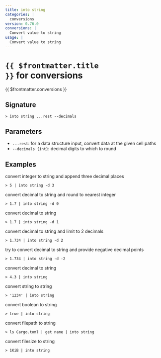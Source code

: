 ```yaml
---
title: into string
categories: |
  conversions
version: 0.76.0
conversions: |
  Convert value to string
usage: |
  Convert value to string
---
```


# <code>{{ $frontmatter.title }}</code> for conversions

<div class='command-title'>{{ $frontmatter.conversions }}</div>

## Signature

```> into string ...rest --decimals```

## Parameters

 -  `...rest`: for a data structure input, convert data at the given cell paths
 -  `--decimals {int}`: decimal digits to which to round

## Examples

convert integer to string and append three decimal places
```shell
> 5 | into string -d 3
```

convert decimal to string and round to nearest integer
```shell
> 1.7 | into string -d 0
```

convert decimal to string
```shell
> 1.7 | into string -d 1
```

convert decimal to string and limit to 2 decimals
```shell
> 1.734 | into string -d 2
```

try to convert decimal to string and provide negative decimal points
```shell
> 1.734 | into string -d -2
```

convert decimal to string
```shell
> 4.3 | into string
```

convert string to string
```shell
> '1234' | into string
```

convert boolean to string
```shell
> true | into string
```

convert filepath to string
```shell
> ls Cargo.toml | get name | into string
```

convert filesize to string
```shell
> 1KiB | into string
```
